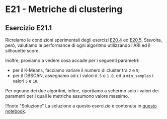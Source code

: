 # E21 - Metriche di clustering

## Esercizio E21.1

Ricreiamo le condizioni sperimentali degli esercizi [E20.4](../20_clustering/exercises.md#esercizio-e204) ed [E20.5](../20_clustering/exercises.md#esercizio-e205). Stavolta, però, valutiamo le performance di ogni algoritmo utilizzando l'ARI ed il silhouette score.

Inoltre, proviamo a vedere cosa accade per i seguenti parametri:

* per il K-Means, facciamo variare il numero di cluster tra `2` e `5`;
* per il DBSCAN, assegnamo ad $\epsilon$ i valori `0.5` o `1.0`, ed a `min_samples` i valori `5` e `10`.

Per ognuno dei due algoritmi, infine, riportiamo a schermo solo i valori dei parametri per i quali le metriche assumono valore massimo.

!!!note "Soluzione"
    La soluzione a questo esercizio è contenuta in [questo notebook](solution.ipynb).
